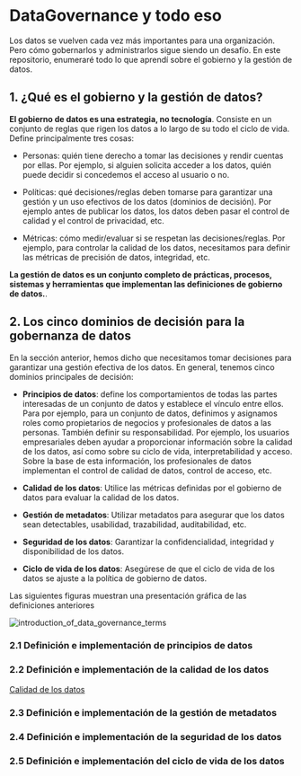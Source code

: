 # DataGovernance y todo eso

Los datos se vuelven cada vez más importantes para una organización. Pero cómo gobernarlos y administrarlos sigue siendo un desafío.
En este repositorio, enumeraré todo lo que aprendí sobre el gobierno y la gestión de datos.

## 1. ¿Qué es el gobierno y la gestión de datos?

**El gobierno de datos es una estrategia, no tecnología**. Consiste en un conjunto de reglas que rigen los datos a lo largo de su
todo el ciclo de vida. Define principalmente tres cosas:

*   Personas: quién tiene derecho a tomar las decisiones y rendir cuentas por ellas. Por ejemplo, si alguien solicita acceder a los datos,
    quién puede decidir si concedemos el acceso al usuario o no.

*   Políticas: qué decisiones/reglas deben tomarse para garantizar una gestión y un uso efectivos de los datos (dominios de decisión). Por ejemplo
    antes de publicar los datos, los datos deben pasar el control de calidad y el control de privacidad, etc.

*   Métricas: cómo medir/evaluar si se respetan las decisiones/reglas. Por ejemplo, para controlar la calidad de los datos, necesitamos
    para definir las métricas de precisión de datos, integridad, etc.

**La gestión de datos es un conjunto completo de prácticas, procesos, sistemas y herramientas que implementan las definiciones de gobierno de datos.**.

## 2. Los cinco dominios de decisión para la gobernanza de datos

En la sección anterior, hemos dicho que necesitamos tomar decisiones para garantizar una gestión efectiva de los datos. En general, tenemos
cinco dominios principales de decisión:

*   **Principios de datos**: define los comportamientos de todas las partes interesadas de un conjunto de datos y establece el vínculo entre ellos. Para
    por ejemplo, para un conjunto de datos, definimos y asignamos roles como propietarios de negocios y profesionales de datos a las personas. También
    definir su responsabilidad. Por ejemplo, los usuarios empresariales deben ayudar a proporcionar información sobre la calidad de los datos, así como sobre su
    ciclo de vida, interpretabilidad y acceso. Sobre la base de esta información, los profesionales de datos implementan el control de calidad de datos,
    control de acceso, etc.

*   **Calidad de los datos**: Utilice las métricas definidas por el gobierno de datos para evaluar la calidad de los datos.

*   **Gestión de metadatos**: Utilizar metadatos para asegurar que los datos sean detectables, usabilidad, trazabilidad, auditabilidad, etc.

*   **Seguridad de los datos**: Garantizar la confidencialidad, integridad y disponibilidad de los datos.

*   **Ciclo de vida de los datos**: Asegúrese de que el ciclo de vida de los datos se ajuste a la política de gobierno de datos.

Las siguientes figuras muestran una presentación gráfica de las definiciones anteriores

![introduction_of_data_governance_terms](https://raw.githubusercontent.com/pengfei99/DataGovernance/main/img/introduction_of_data_governance_terms.png)

### 2.1 Definición e implementación de principios de datos

### 2.2 Definición e implementación de la calidad de los datos

[Calidad de los datos](https://github.com/johnfelipe/DataGovernance/blob/main/docs/data_quality-es.md)

### 2.3 Definición e implementación de la gestión de metadatos

### 2.4 Definición e implementación de la seguridad de los datos

### 2.5 Definición e implementación del ciclo de vida de los datos
